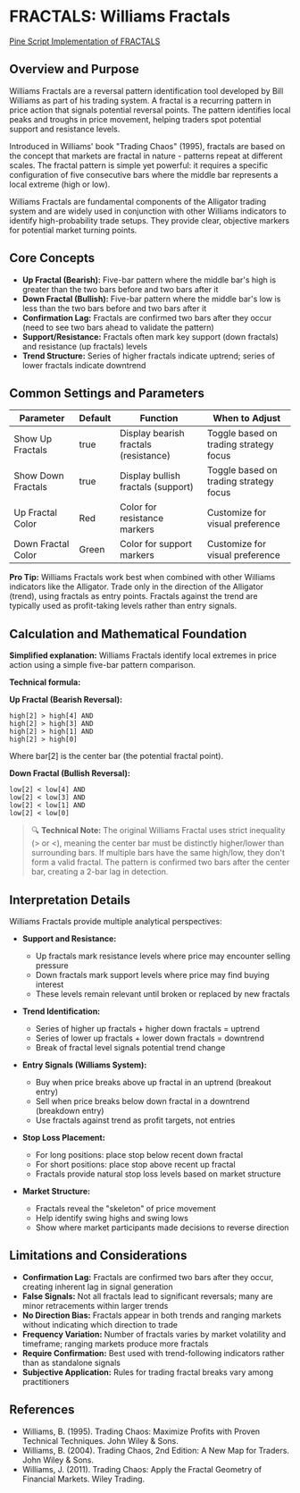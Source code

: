# FRACTALS: Williams Fractals

[Pine Script Implementation of FRACTALS](https://github.com/mihakralj/pinescript/blob/main/indicators/reversals/fractals.pine)

## Overview and Purpose

Williams Fractals are a reversal pattern identification tool developed by Bill Williams as part of his trading system. A fractal is a recurring pattern in price action that signals potential reversal points. The pattern identifies local peaks and troughs in price movement, helping traders spot potential support and resistance levels.

Introduced in Williams' book "Trading Chaos" (1995), fractals are based on the concept that markets are fractal in nature - patterns repeat at different scales. The fractal pattern is simple yet powerful: it requires a specific configuration of five consecutive bars where the middle bar represents a local extreme (high or low).

Williams Fractals are fundamental components of the Alligator trading system and are widely used in conjunction with other Williams indicators to identify high-probability trade setups. They provide clear, objective markers for potential market turning points.

## Core Concepts

* **Up Fractal (Bearish):** Five-bar pattern where the middle bar's high is greater than the two bars before and two bars after it
* **Down Fractal (Bullish):** Five-bar pattern where the middle bar's low is less than the two bars before and two bars after it
* **Confirmation Lag:** Fractals are confirmed two bars after they occur (need to see two bars ahead to validate the pattern)
* **Support/Resistance:** Fractals often mark key support (down fractals) and resistance (up fractals) levels
* **Trend Structure:** Series of higher fractals indicate uptrend; series of lower fractals indicate downtrend

## Common Settings and Parameters

| Parameter | Default | Function | When to Adjust |
|-----------|---------|----------|---------------|
| Show Up Fractals | true | Display bearish fractals (resistance) | Toggle based on trading strategy focus |
| Show Down Fractals | true | Display bullish fractals (support) | Toggle based on trading strategy focus |
| Up Fractal Color | Red | Color for resistance markers | Customize for visual preference |
| Down Fractal Color | Green | Color for support markers | Customize for visual preference |

**Pro Tip:** Williams Fractals work best when combined with other Williams indicators like the Alligator. Trade only in the direction of the Alligator (trend), using fractals as entry points. Fractals against the trend are typically used as profit-taking levels rather than entry signals.

## Calculation and Mathematical Foundation

**Simplified explanation:**
Williams Fractals identify local extremes in price action using a simple five-bar pattern comparison.

**Technical formula:**

**Up Fractal (Bearish Reversal):**
```
high[2] > high[4] AND
high[2] > high[3] AND
high[2] > high[1] AND
high[2] > high[0]
```
Where bar[2] is the center bar (the potential fractal point).

**Down Fractal (Bullish Reversal):**
```
low[2] < low[4] AND
low[2] < low[3] AND
low[2] < low[1] AND
low[2] < low[0]
```

> 🔍 **Technical Note:** The original Williams Fractal uses strict inequality (> or <), meaning the center bar must be distinctly higher/lower than surrounding bars. If multiple bars have the same high/low, they don't form a valid fractal. The pattern is confirmed two bars after the center bar, creating a 2-bar lag in detection.

## Interpretation Details

Williams Fractals provide multiple analytical perspectives:

* **Support and Resistance:**
  - Up fractals mark resistance levels where price may encounter selling pressure
  - Down fractals mark support levels where price may find buying interest
  - These levels remain relevant until broken or replaced by new fractals

* **Trend Identification:**
  - Series of higher up fractals + higher down fractals = uptrend
  - Series of lower up fractals + lower down fractals = downtrend
  - Break of fractal level signals potential trend change

* **Entry Signals (Williams System):**
  - Buy when price breaks above up fractal in an uptrend (breakout entry)
  - Sell when price breaks below down fractal in a downtrend (breakdown entry)
  - Use fractals against trend as profit targets, not entries

* **Stop Loss Placement:**
  - For long positions: place stop below recent down fractal
  - For short positions: place stop above recent up fractal
  - Fractals provide natural stop loss levels based on market structure

* **Market Structure:**
  - Fractals reveal the "skeleton" of price movement
  - Help identify swing highs and swing lows
  - Show where market participants made decisions to reverse direction

## Limitations and Considerations

* **Confirmation Lag:** Fractals are confirmed two bars after they occur, creating inherent lag in signal generation
* **False Signals:** Not all fractals lead to significant reversals; many are minor retracements within larger trends
* **No Direction Bias:** Fractals appear in both trends and ranging markets without indicating which direction to trade
* **Frequency Variation:** Number of fractals varies by market volatility and timeframe; ranging markets produce more fractals
* **Require Confirmation:** Best used with trend-following indicators rather than as standalone signals
* **Subjective Application:** Rules for trading fractal breaks vary among practitioners

## References

* Williams, B. (1995). Trading Chaos: Maximize Profits with Proven Technical Techniques. John Wiley & Sons.
* Williams, B. (2004). Trading Chaos, 2nd Edition: A New Map for Traders. John Wiley & Sons.
* Williams, J. (2011). Trading Chaos: Apply the Fractal Geometry of Financial Markets. Wiley Trading.
